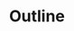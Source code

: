 ---
layout: bootstrap
title: Outline
description: Our ideas and outline for making this project
permalink: /outline
Author: Everyone
---